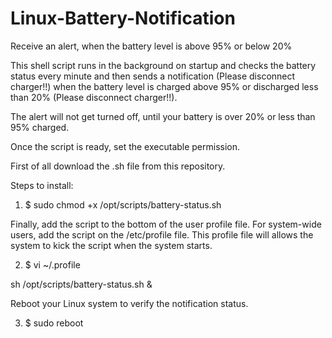 # Linux-Battery-Notification
Receive an alert, when the battery level is above 95% or below 20%

This shell script runs in the background on startup and checks the battery status every minute and then sends a notification (Please disconnect charger!!) when the battery level is charged above 95% or discharged less than 20% (Please disconnect charger!!).

The alert will not get turned off, until your battery is over 20% or less than 95% charged.

Once the script is ready, set the executable permission.

First of all download the .sh file from this repository.

Steps to install:

1. $ sudo chmod +x /opt/scripts/battery-status.sh


Finally, add the script to the bottom of the user profile file. For system-wide users, add the script on the /etc/profile file. This profile file will allows the system to kick the script when the system starts.


2. $ vi ~/.profile 

sh /opt/scripts/battery-status.sh &


Reboot your Linux system to verify the notification status.

3. $ sudo reboot

